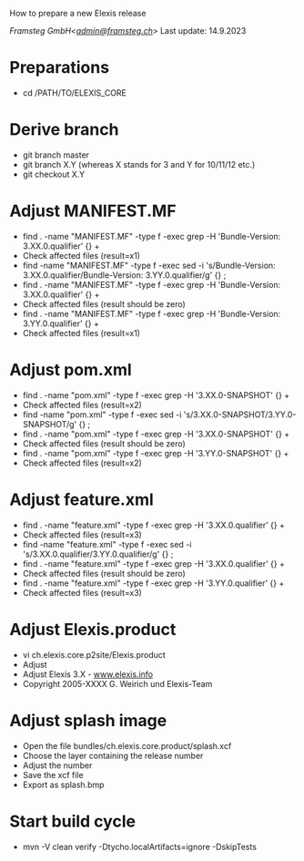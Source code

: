 How to prepare a new Elexis release

*Framsteg GmbH\<admin@framsteg.ch\>* Last update: 14.9.2023

# Preparations
- cd /PATH/TO/ELEXIS_CORE
# Derive branch
- git branch master
- git branch X.Y (whereas X stands for 3 and Y for 10/11/12 etc.)
- git checkout X.Y
# Adjust MANIFEST.MF
- find . -name "MANIFEST.MF" -type f -exec grep -H 'Bundle-Version: 3.XX.0.qualifier' {} +
- Check affected files (result=x1)
- find -name "MANIFEST.MF" -type f -exec sed -i 's/Bundle-Version: 3.XX.0.qualifier/Bundle-Version: 3.YY.0.qualifier/g' {} \;
- find . -name "MANIFEST.MF" -type f -exec grep -H 'Bundle-Version: 3.XX.0.qualifier' {} + 
- Check affected files (result should be zero)
- find . -name "MANIFEST.MF" -type f -exec grep -H 'Bundle-Version: 3.YY.0.qualifier' {} +
- Check affected files (result=x1)
# Adjust pom.xml
- find . -name "pom.xml" -type f -exec grep -H '3.XX.0-SNAPSHOT' {} +
- Check affected files (result=x2)
- find -name "pom.xml" -type f -exec sed -i 's/3.XX.0-SNAPSHOT/3.YY.0-SNAPSHOT/g' {} \;
- find . -name "pom.xml" -type f -exec grep -H '3.XX.0-SNAPSHOT' {} +
- Check affected files (result should be zero)
- find . -name "pom.xml" -type f -exec grep -H '3.YY.0-SNAPSHOT' {} +
- Check affected files (result=x2)
# Adjust feature.xml
- find . -name "feature.xml" -type f -exec grep -H '3.XX.0.qualifier' {} + 
- Check affected files (result=x3)
- find -name "feature.xml" -type f -exec sed -i 's/3.XX.0.qualifier/3.YY.0.qualifier/g' {} \;
- find . -name "feature.xml" -type f -exec grep -H '3.XX.0.qualifier' {} +
- Check affected files (result should be zero)
- find . -name "feature.xml" -type f -exec grep -H '3.YY.0.qualifier' {} + 
- Check affected files (result=x3)
# Adjust Elexis.product
- vi ch.elexis.core.p2site/Elexis.product
- Adjust <product name="Elexis OpenSource" uid="Elexis3" id="ch.elexis.core.application.product" application="ch.elexis.core.application.ElexisApp" version="3.XX.0.qualifier" useFeatures="true" includeLaunchers="true" autoIncludeRequirements="true">
- Adjust Elexis 3.X - www.elexis.info
- Copyright 2005-XXXX G. Weirich und Elexis-Team
# Adjust splash image
- Open the file bundles/ch.elexis.core.product/splash.xcf
- Choose the layer containing the release number
- Adjust the number
- Save the xcf file
- Export as splash.bmp
# Start build cycle
- mvn -V clean verify -Dtycho.localArtifacts=ignore -DskipTests 
